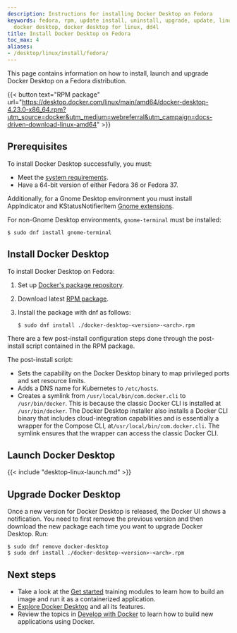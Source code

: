 ```yaml
---
description: Instructions for installing Docker Desktop on Fedora
keywords: fedora, rpm, update install, uninstall, upgrade, update, linux, desktop,
  docker desktop, docker desktop for linux, dd4l
title: Install Docker Desktop on Fedora
toc_max: 4
aliases:
- /desktop/linux/install/fedora/
---
```


This page contains information on how to install, launch and upgrade Docker Desktop on a Fedora distribution.

{{< button text="RPM package" url="https://desktop.docker.com/linux/main/amd64/docker-desktop-4.23.0-x86_64.rpm?utm_source=docker&utm_medium=webreferral&utm_campaign=docs-driven-download-linux-amd64" >}}

## Prerequisites

To install Docker Desktop successfully, you must:

- Meet the [system requirements](linux-install.md#system-requirements).
- Have a 64-bit version of either Fedora 36 or Fedora 37.

Additionally, for a Gnome Desktop environment you must install AppIndicator and KStatusNotifierItem [Gnome extensions](https://extensions.gnome.org/extension/615/appindicator-support/).

For non-Gnome Desktop environments, `gnome-terminal` must be installed:

```console
$ sudo dnf install gnome-terminal
```

## Install Docker Desktop

To install Docker Desktop on Fedora:

1. Set up [Docker's package repository](../../engine/install/fedora.md#set-up-the-repository).

2. Download latest [RPM package](https://desktop.docker.com/linux/main/amd64/docker-desktop-4.23.0-x86_64.rpm?utm_source=docker&utm_medium=webreferral&utm_campaign=docs-driven-download-linux-amd64).

3. Install the package with dnf as follows:

   ```console
   $ sudo dnf install ./docker-desktop-<version>-<arch>.rpm
   ```

There are a few post-install configuration steps done through the post-install script contained in the RPM package.

The post-install script:

- Sets the capability on the Docker Desktop binary to map privileged ports and set resource limits.
- Adds a DNS name for Kubernetes to `/etc/hosts`.
- Creates a symlink from `/usr/local/bin/com.docker.cli` to `/usr/bin/docker`.
  This is because the classic Docker CLI is installed at `/usr/bin/docker`. The Docker Desktop installer also installs a Docker CLI binary that includes cloud-integration capabilities and is essentially a wrapper for the Compose CLI, at`/usr/local/bin/com.docker.cli`. The symlink ensures that the wrapper can access the classic Docker CLI. 

## Launch Docker Desktop

{{< include "desktop-linux-launch.md" >}}

## Upgrade Docker Desktop

Once a new version for Docker Desktop is released, the Docker UI shows a notification.
You need to first remove the previous version and then download the new package each time you want to upgrade Docker Desktop. Run:

```console
$ sudo dnf remove docker-desktop
$ sudo dnf install ./docker-desktop-<version>-<arch>.rpm
```

## Next steps

- Take a look at the [Get started](../../get-started/index.md) training modules to learn how to build an image and run it as a containerized application.
- [Explore Docker Desktop](../use-desktop/index.md) and all its features.
- Review the topics in [Develop with Docker](../../develop/index.md) to learn how to build new applications using Docker.